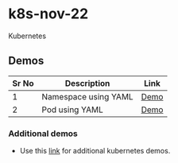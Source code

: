 # k8s-nov-22

Kubernetes 

## Demos

Sr No | Description | Link
------|-------------|-----------
1 | Namespace using YAML | [Demo](./workload-components/00-namespace.md)
2 | Pod using YAML | [Demo](./workload-components/01-pod.md)





### Additional demos
- Use this [link](https://github.com/mahendra-shinde/kubernetes-demos) for additional kubernetes demos.
